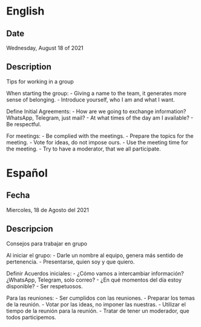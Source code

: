 # English
## Date
Wednesday, August 18 of 2021
## Description
Tips for working in a group

When starting the group:
     - Giving a name to the team, it generates more sense of belonging.
     - Introduce yourself, who I am and what I want.
    
Define Initial Agreements:
     - How are we going to exchange information? WhatsApp, Telegram, just mail?
     - At what times of the day am I available?
     - Be respectful.
    
For meetings:
     - Be complied with the meetings.
     - Prepare the topics for the meeting.
     - Vote for ideas, do not impose ours.
     - Use the meeting time for the meeting.
     - Try to have a moderator, that we all participate. 


# Español
## Fecha
Miercoles, 18 de Agosto del 2021
## Descripcion
Consejos para trabajar en grupo

Al iniciar el grupo:
    - Darle un nombre al equipo, genera más sentido de pertenencia.
    - Presentarse, quien soy y que quiero.
    
Definir Acuerdos iniciales:
    - ¿Cómo vamos a intercambiar información? ¿WhatsApp, Telegram, solo correo?
    - ¿En qué momentos del día estoy disponible?
    - Ser respetuosos.
    
Para las reuniones:
    - Ser cumplidos con las reuniones. 
    - Preparar los temas de la reunión.
    - Votar por las ideas, no imponer las nuestras.
    - Utilizar el tiempo de la reunión para la reunión.
    - Tratar de tener un moderador, que todos participemos.
  